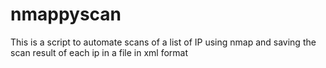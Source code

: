# nmappyscan
This is a script to automate scans of a list of IP using nmap and saving the scan result of each ip in a file in xml format
